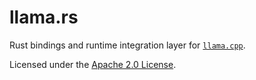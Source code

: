 # llama.rs

Rust bindings and runtime integration layer for [`llama.cpp`](https://github.com/ggerganov/llama.cpp).

Licensed under the [Apache 2.0 License](./LICENSE).
